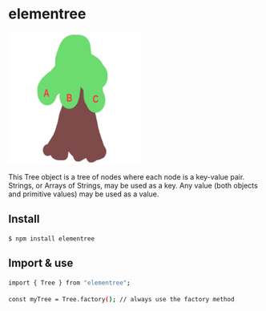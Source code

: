 # elementree

![Thee LNM Tree](/img/elementree-264x264.png)

This Tree object is a tree of nodes where each node is a key-value pair.
Strings, or Arrays of Strings, may be used as a key. Any value (both objects
and primitive values) may be used as a value.

## Install

```
$ npm install elementree
```

## Import & use

```bash
import { Tree } from "elementree";

const myTree = Tree.factory(); // always use the factory method
```
